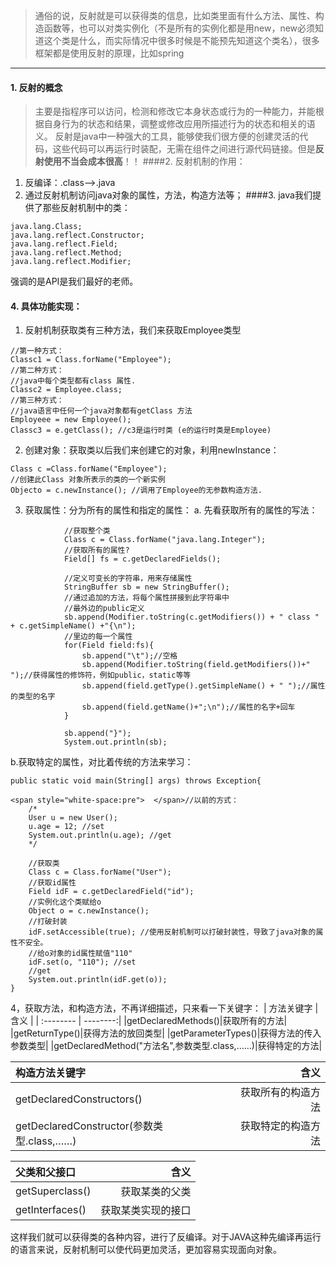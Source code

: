 >通俗的说，反射就是可以获得类的信息，比如类里面有什么方法、属性、构造函数等，也可以对类实例化（不是所有的实例化都是用new，new必须知道这个类是什么，而实际情况中很多时候是不能预先知道这个类名），很多框架都是使用反射的原理，比如spring
----
#### 1. 反射的概念
>主要是指程序可以访问，检测和修改它本身状态或行为的一种能力，并能根据自身行为的状态和结果，调整或修改应用所描述行为的状态和相关的语义。
             反射是java中一种强大的工具，能够使我们很方便的创建灵活的代码，这些代码可以再运行时装配，无需在组件之间进行源代码链接。但是**反射使用不当会成本很高**！！
####2. 反射机制的作用：
   1. 反编译：.class-->.java
   2. 通过反射机制访问java对象的属性，方法，构造方法等；
####3. java我们提供了那些反射机制中的类：
```
java.lang.Class;                
java.lang.reflect.Constructor; 
java.lang.reflect.Field;        
java.lang.reflect.Method;
java.lang.reflect.Modifier;
```
强调的是API是我们最好的老师。
#### 4.  具体功能实现：
1. 反射机制获取类有三种方法，我们来获取Employee类型
```
//第一种方式：  
Classc1 = Class.forName("Employee");  
//第二种方式：  
//java中每个类型都有class 属性.  
Classc2 = Employee.class;  
//第三种方式：  
//java语言中任何一个java对象都有getClass 方法  
Employeee = new Employee();  
Classc3 = e.getClass(); //c3是运行时类 (e的运行时类是Employee)  
```
2. 创建对象：获取类以后我们来创建它的对象，利用newInstance：
```
Class c =Class.forName("Employee");  
//创建此Class 对象所表示的类的一个新实例  
Objecto = c.newInstance(); //调用了Employee的无参数构造方法.  
```
3. 获取属性：分为所有的属性和指定的属性：
 a. 先看获取所有的属性的写法：
```
            //获取整个类  
            Class c = Class.forName("java.lang.Integer");  
            //获取所有的属性?  
            Field[] fs = c.getDeclaredFields();  
       
            //定义可变长的字符串，用来存储属性  
            StringBuffer sb = new StringBuffer();  
            //通过追加的方法，将每个属性拼接到此字符串中  
            //最外边的public定义  
            sb.append(Modifier.toString(c.getModifiers()) + " class " + c.getSimpleName() +"{\n");  
            //里边的每一个属性  
            for(Field field:fs){  
                sb.append("\t");//空格  
                sb.append(Modifier.toString(field.getModifiers())+" ");//获得属性的修饰符，例如public，static等等  
                sb.append(field.getType().getSimpleName() + " ");//属性的类型的名字  
                sb.append(field.getName()+";\n");//属性的名字+回车  
            }  
      
            sb.append("}");        
            System.out.println(sb);  
```
   b.获取特定的属性，对比着传统的方法来学习：
```
public static void main(String[] args) throws Exception{  
              
<span style="white-space:pre">  </span>//以前的方式：  
    /* 
    User u = new User(); 
    u.age = 12; //set 
    System.out.println(u.age); //get 
    */  
              
    //获取类  
    Class c = Class.forName("User");  
    //获取id属性  
    Field idF = c.getDeclaredField("id");  
    //实例化这个类赋给o  
    Object o = c.newInstance();  
    //打破封装  
    idF.setAccessible(true); //使用反射机制可以打破封装性，导致了java对象的属性不安全。  
    //给o对象的id属性赋值"110"  
    idF.set(o, "110"); //set  
    //get  
    System.out.println(idF.get(o));  
}  
```
4，获取方法，和构造方法，不再详细描述，只来看一下关键字：
| 方法关键字 | 含义 |
| :-------- | --------:|
|getDeclaredMethods()|获取所有的方法|
|getReturnType()|获得方法的放回类型|
|getParameterTypes()|获得方法的传入参数类型|
|getDeclaredMethod("方法名",参数类型.class,……)|获得特定的方法|
 
 
| 构造方法关键字 | 含义 |
| :-------- | --------:|
|getDeclaredConstructors()|获取所有的构造方法|
|getDeclaredConstructor(参数类型.class,……)|获取特定的构造方法|
 
 
|父类和父接口|含义|
| :-------- | --------:|
|getSuperclass()|获取某类的父类|
|getInterfaces()|获取某类实现的接口|
  这样我们就可以获得类的各种内容，进行了反编译。对于JAVA这种先编译再运行的语言来说，反射机制可以使代码更加灵活，更加容易实现面向对象。
